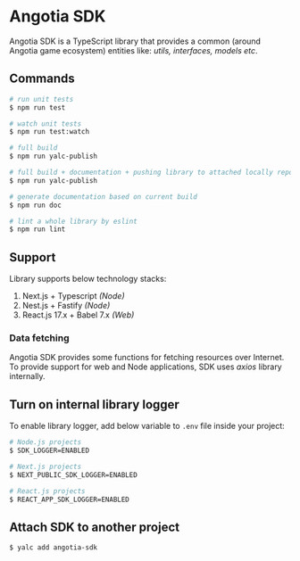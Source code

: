 # Angotia SDK

Angotia SDK is a TypeScript library that provides a common (around Angotia game ecosystem) entities like: _utils, interfaces, models etc_.

## Commands

```bash
# run unit tests
$ npm run test

# watch unit tests
$ npm run test:watch

# full build
$ npm run yalc-publish

# full build + documentation + pushing library to attached locally repos
$ npm run yalc-publish

# generate documentation based on current build
$ npm run doc

# lint a whole library by eslint
$ npm run lint

```

## Support

Library supports below technology stacks:

1. Next.js + Typescript _(Node)_
2. Nest.js + Fastify _(Node)_
3. React.js 17.x + Babel 7.x _(Web)_

### Data fetching

Angotia SDK provides some functions for fetching resources over Internet. To provide support
for web and Node applications, SDK uses _axios_ library internally.

## Turn on internal library logger

To enable library logger, add below variable to `.env` file inside your project:

```bash
# Node.js projects
$ SDK_LOGGER=ENABLED

# Next.js projects
$ NEXT_PUBLIC_SDK_LOGGER=ENABLED

# React.js projects
$ REACT_APP_SDK_LOGGER=ENABLED
```

## Attach SDK to another project

```bash
$ yalc add angotia-sdk
```
